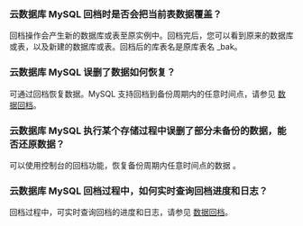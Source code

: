 ### 云数据库 MySQL 回档时是否会把当前表数据覆盖？
回档操作会产生新的数据库或表至原实例中。回档完后，您可以看到原来的数据库或表，以及新建的数据库或表。回档后的库表名是原库表名 _bak。

### 云数据库 MySQL 误删了数据如何恢复？
可通过回档恢复数据。MySQL 支持回档到备份周期内的任意时间点，请参见 [数据回档](http://intl.cloud.tencent.com/document/product/236/7276)。

### 云数据库 MySQL 执行某个存储过程中误删了部分未备份的数据，能否还原数据？
可以使用控制台的回档功能，恢复备份周期内任意时间点的数据 。

### 云数据库 MySQL 回档过程中，如何实时查询回档进度和日志？
回档过程中，可实时查询回档的进度和日志，请参见 [数据回档](http://intl.cloud.tencent.com/document/product/236/7276)。



